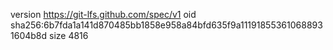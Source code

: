 version https://git-lfs.github.com/spec/v1
oid sha256:6b7fda1a141d870485bb1858e958a84bfd635f9a111918553610688931604b8d
size 4816
